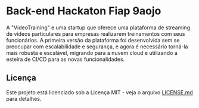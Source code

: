 # Back-end Hackaton Fiap 9aojo

A "VideoTraining" e uma startup que oferece uma plataforma de streaming de vídeos particulares para empresas realizarem treinamentos com seus funcionários.
A primeira versão da plataforma foi desenvolvida sem se preocupar com escalabilidade e segurança, e agora é necessário torná-la mais robusta e escalável, 
migrando para a nuvem cloud e utilizando a esteira de CI/CD para as novas funcionalidades.

## Licença

Este projeto está licenciado sob a Licença MIT - veja o arquivo [LICENSE.md](LICENSE.md) para detalhes.
